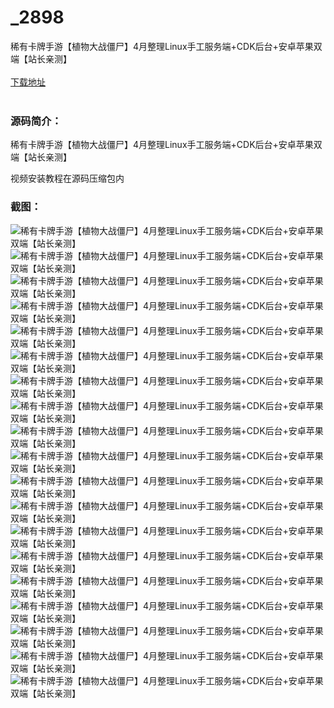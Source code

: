 # _2898
稀有卡牌手游【植物大战僵尸】4月整理Linux手工服务端+CDK后台+安卓苹果双端【站长亲测】
<br/></br>
[下载地址](https://www.uuid2.com/2898.html "下载地址")
<br/></br>
<h3>源码简介：</h3>
<p>稀有卡牌手游【植物大战僵尸】4月整理Linux手工服务端+CDK后台+安卓苹果双端【站长亲测】<p>
<p>视频安装教程在源码压缩包内<p>
<h3>截图：</h3>
<img src="https://www.uuid2.com/wp-content/uploads/img/202204/45f958f849.jpg" alt="稀有卡牌手游【植物大战僵尸】4月整理Linux手工服务端+CDK后台+安卓苹果双端【站长亲测】"><img src="https://www.uuid2.com/wp-content/uploads/img/202204/45f958f248.jpg" alt="稀有卡牌手游【植物大战僵尸】4月整理Linux手工服务端+CDK后台+安卓苹果双端【站长亲测】"><img src="https://www.uuid2.com/wp-content/uploads/img/202204/45f958f849.jpg" alt="稀有卡牌手游【植物大战僵尸】4月整理Linux手工服务端+CDK后台+安卓苹果双端【站长亲测】"><img src="https://www.uuid2.com/wp-content/uploads/img/202204/45f958f774.jpg" alt="稀有卡牌手游【植物大战僵尸】4月整理Linux手工服务端+CDK后台+安卓苹果双端【站长亲测】"><img src="https://www.uuid2.com/wp-content/uploads/img/202204/45f958f567.jpg" alt="稀有卡牌手游【植物大战僵尸】4月整理Linux手工服务端+CDK后台+安卓苹果双端【站长亲测】"><img src="https://www.uuid2.com/wp-content/uploads/img/202204/45f958f271.jpg" alt="稀有卡牌手游【植物大战僵尸】4月整理Linux手工服务端+CDK后台+安卓苹果双端【站长亲测】"><img src="https://www.uuid2.com/wp-content/uploads/img/202204/45f958f595.jpg" alt="稀有卡牌手游【植物大战僵尸】4月整理Linux手工服务端+CDK后台+安卓苹果双端【站长亲测】"><img src="https://www.uuid2.com/wp-content/uploads/img/202204/a0d741c718.jpg" alt="稀有卡牌手游【植物大战僵尸】4月整理Linux手工服务端+CDK后台+安卓苹果双端【站长亲测】"><img src="https://www.uuid2.com/wp-content/uploads/img/202204/a0d741c962.jpg" alt="稀有卡牌手游【植物大战僵尸】4月整理Linux手工服务端+CDK后台+安卓苹果双端【站长亲测】"><img src="https://www.uuid2.com/wp-content/uploads/img/202204/a0d741c179.jpg" alt="稀有卡牌手游【植物大战僵尸】4月整理Linux手工服务端+CDK后台+安卓苹果双端【站长亲测】"><img src="https://www.uuid2.com/wp-content/uploads/img/202204/a0d741c208.jpg" alt="稀有卡牌手游【植物大战僵尸】4月整理Linux手工服务端+CDK后台+安卓苹果双端【站长亲测】"><img src="https://www.uuid2.com/wp-content/uploads/img/202204/a0d741c701.jpg" alt="稀有卡牌手游【植物大战僵尸】4月整理Linux手工服务端+CDK后台+安卓苹果双端【站长亲测】"><img src="https://www.uuid2.com/wp-content/uploads/img/202204/a0d741c718.jpg" alt="稀有卡牌手游【植物大战僵尸】4月整理Linux手工服务端+CDK后台+安卓苹果双端【站长亲测】"><img src="https://www.uuid2.com/wp-content/uploads/img/202204/a0d741c847.jpg" alt="稀有卡牌手游【植物大战僵尸】4月整理Linux手工服务端+CDK后台+安卓苹果双端【站长亲测】"><img src="https://www.uuid2.com/wp-content/uploads/img/202204/a3af3b9333.jpg" alt="稀有卡牌手游【植物大战僵尸】4月整理Linux手工服务端+CDK后台+安卓苹果双端【站长亲测】"><img src="https://www.uuid2.com/wp-content/uploads/img/202204/a3af3b9801.jpg" alt="稀有卡牌手游【植物大战僵尸】4月整理Linux手工服务端+CDK后台+安卓苹果双端【站长亲测】"><img src="https://www.uuid2.com/wp-content/uploads/img/202204/a3af3b9114.jpg" alt="稀有卡牌手游【植物大战僵尸】4月整理Linux手工服务端+CDK后台+安卓苹果双端【站长亲测】"><img src="https://www.uuid2.com/wp-content/uploads/img/202204/a3af3b9878.jpg" alt="稀有卡牌手游【植物大战僵尸】4月整理Linux手工服务端+CDK后台+安卓苹果双端【站长亲测】"><img src="https://www.uuid2.com/wp-content/uploads/img/202204/a3af3b9953.jpg" alt="稀有卡牌手游【植物大战僵尸】4月整理Linux手工服务端+CDK后台+安卓苹果双端【站长亲测】">

